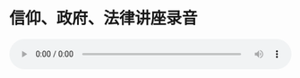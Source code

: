 # 信仰、政府、法律讲座录音

<audio style="width: 100%;" preload="false" controls controlslist="nodownload"><source src="//file.simai.life/audio/mp3/old/21583.mp3" type="audio/mpeg">Your browser does not support the audio element.</audio>


